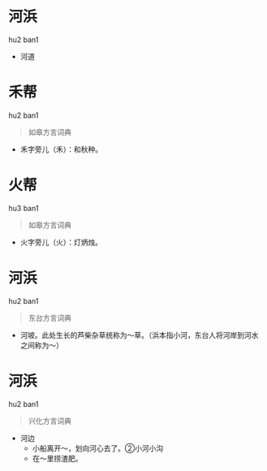 # 河浜
hu2 ban1
- 河道

# 禾帮
hu2 ban1
> 如皋方言词典
- 禾字旁儿（禾）：和秋种。

# 火帮
hu3 ban1
> 如皋方言词典
- 火字旁儿（火）：灯炳烛。

# 河浜
hu2 ban1
> 东台方言词典
- 河坡。此处生长的芦柴杂草统称为～草。（浜本指小河，东台人将河岸到河水之间称为～）

# 河浜
hu2 ban1
> 兴化方言词典
- 河边
  - 小船离开～，划向河心去了。②小河小沟
  - 在～里捞渣肥。
